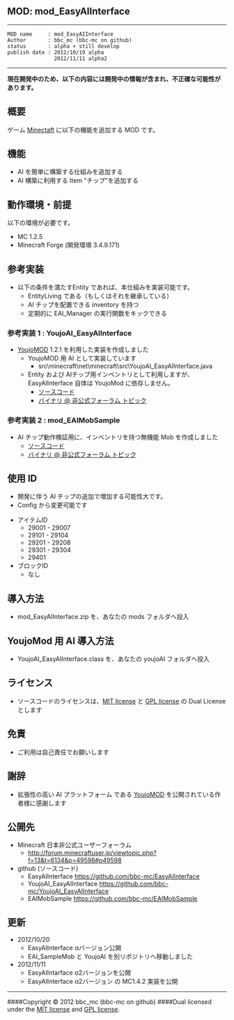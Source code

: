 MOD: mod_EasyAIInterface
----

----
    MOD name     : mod_EasyAIInterface
    Author       : bbc_mc (bbc-mc on github)
    status       : alpha + still develop
    publish date : 2012/10/19 alpha
                   2012/11/11 alpha2
----

**現在開発中のため、以下の内容には開発中の情報が含まれ、不正確な可能性があります。**

## 概要

ゲーム [Minectaft](http://www.mojang.com/) に以下の機能を追加する MOD です。

## 機能

 - AI を簡単に構築する仕組みを追加する
 - AI 構築に利用する Item "チップ"を追加する

## 動作環境・前提

以下の環境が必要です。

  + MC 1.2.5
  + Minecraft Forge (開発環境 3.4.9.171)

## 参考実装
  + 以下の条件を満たすEntity であれば、本仕組みを実装可能です。
    + EntityLiving である（もしくはそれを継承している）
    + AI チップを配置できる inventory を持つ
    + 定期的に EAI_Manager の実行関数をキックできる

### 参考実装 1 : YoujoAI_EasyAIInterface
  + [YoujoMOD] 1.2.1 を利用した実装を作成しました
    + YoujoMOD 用 AI として実装しています
      + src\minecraft\net\minecraft\src\YoujoAI_EasyAIInterface.java
    + Entity および AIチップ用インベントリとして利用しますが、EasyAIInterface 自体は YoujoMod に依存しません。
      + [ソースコード][github_YoujoAI]
      + [バイナリ @ 非公式フォーラム トピック][topic]

### 参考実装 2 : mod_EAIMobSample
  + AI チップ動作検証用に、インベントリを持つ無機能 Mob を作成しました
      + [ソースコード][github_EAIMobSample]
      + [バイナリ @ 非公式フォーラム トピック][topic]

## 使用 ID

 - 開発に伴う AI チップの追加で増加する可能性大です。
 - Config から変更可能です

+ アイテムID
  + 29001 - 29007
  + 29101 - 29104
  + 29201 - 29208
  + 29301 - 29304
  + 29401
+ ブロックID
  + なし

## 導入方法

 - mod_EasyAIInterface.zip を、あなたの mods フォルダへ投入

## YoujoMod 用 AI 導入方法

 - YoujoAI_EasyAIInterface.class を、あなたの youjoAI フォルダへ投入

## ライセンス

  - ソースコードのライセンスは、[MIT license][MIT] と [GPL license][GPL] の Dual License とします

## 免責

  - ご利用は自己責任でお願いします

## 謝辞

  - 拡張性の高い AI プラットフォーム である [YoujoMOD] を公開されている作者様に感謝します

## 公開先

  - Minecraft 日本非公式ユーザーフォーラム
    - <http://forum.minecraftuser.jp/viewtopic.php?f=13&t=6134&p=49598#p49598>
  - github (ソースコード)
    - EasyAIInterface
      <https://github.com/bbc-mc/EasyAIInterface>
    - YoujoAI_EasyAIInterface
      <https://github.com/bbc-mc/YoujoAI_EasyAIInterface>
    - EAIMobSample
      <https://github.com/bbc-mc/EAIMobSample>

## 更新
  - 2012/10/20
    - EasyAIInterface αバージョン公開
    - EAI_SampleMob と YoujoAI を別リポジトリへ移動しました
  - 2012/11/11
    - EasyAIIntarface α2バージョンを公開
    - EasyAIInterface α2バージョン の MC1.4.2 実装を公開

----------
####Copyright &copy; 2012 bbc_mc (bbc-mc on github)
####Dual licensed under the [MIT license][MIT] and [GPL license][GPL].

[MIT]: http://www.opensource.org/licenses/mit-license.php
[GPL]: http://www.gnu.org/licenses/gpl.html
[YoujoMOD]: http://forum.minecraftuser.jp/viewtopic.php?f=13&t=2816#p20049
[topic]: http://forum.minecraftuser.jp/viewtopic.php?f=13&t=6134&p=49598#p49598
[github_EAI]: https://github.com/bbc-mc/EasyAIInterface
[github_EAIMP]: https://github.com/bbc-mc/EasyAIInterfaceMP
[github_EAIMobSample]: https://github.com/bbc-mc/EAIMobSample
[github_YoujoAI]: https://github.com/bbc-mc/YoujoAI_EasyAIInterface


